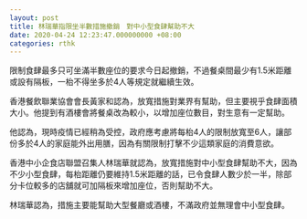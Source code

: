 ```yaml
---
layout: post
title: 林瑞華指限坐半數措施撤銷　對中小型食肆幫助不大
date: 2020-04-24 12:23:47.000000000 +08:00
categories: rthk
---
```


限制食肆最多只可坐滿半數座位的要求今日起撤銷，不過餐桌間最少有1.5米距離或設有隔板，一枱不得坐多於4人等規定就繼續生效。

香港餐飲聯業協會會長黃家和認為，放寬措施對業界有幫助，但主要視乎食肆面積大小。他提到有酒樓會將餐桌改為較小，以增加座位數目，對生意有一定幫助。

他認為，現時疫情已經稍為受控，政府應考慮將每枱4人的限制放寬至6人，讓部份多於4人的家庭能外出用膳，因為有關限制打擊不少這類家庭的消費意欲。

香港中小企食店聯盟召集人林瑞華就認為，放寬措施對中小型食肆幫助不大，因為不少小型食肆，每枱距離仍要維持1.5米距離的話，已令食肆人數少於一半，除部分卡位較多的店舖就可加隔板來增加座位，否則幫助不大。

林瑞華認為，措施主要能幫助大型餐廳或酒樓，不滿政府並無理會中小型食肆。
